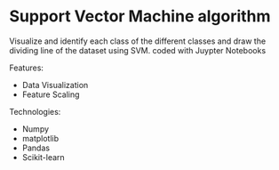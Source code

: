 # Support Vector Machine algorithm
Visualize and identify each class of the different classes and draw the dividing line of the dataset using SVM.
coded with Juypter Notebooks


Features:

- Data Visualization
- Feature Scaling


Technologies:

- Numpy
- matplotlib
- Pandas
- Scikit-learn
